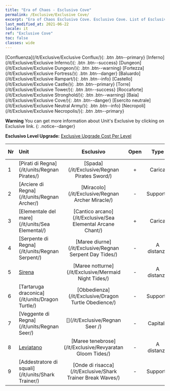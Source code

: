 ```yaml
---
title: "Era of Chaos - Esclusivo Cove"
permalink: /Exclusive/Exclusive Cove/
excerpt: "Era of Chaos Esclusivo Cove. Esclusivo Cove. List of Esclusivo Cove in Era of Chaos"
last_modified_at: 2021-06-22
locale: it
ref: "Exclusive Cove"
toc: false
classes: wide
---
```

 [Confluenza](/it/Exclusive/Exclusive Conflux/){: .btn .btn--primary} [Inferno](/it/Exclusive/Exclusive Inferno/){: .btn .btn--success} [Dungeon](/it/Exclusive/Exclusive Dungeon/){: .btn .btn--warning} [Fortezza](/it/Exclusive/Exclusive Fortress/){: .btn .btn--danger} [Baluardo](/it/Exclusive/Exclusive Rampart/){: .btn .btn--info} [Castello](/it/Exclusive/Exclusive Castle/){: .btn .btn--primary} [Torre](/it/Exclusive/Exclusive Tower/){: .btn .btn--success} [Roccaforte](/it/Exclusive/Exclusive Stronghold/){: .btn .btn--warning} [Baia](/it/Exclusive/Exclusive Cove/){: .btn .btn--danger} [Esercito neutrale](/it/Exclusive/Exclusive Neutral Army/){: .btn .btn--info} [Necropoli](/it/Exclusive/Exclusive Necropolis/){: .btn .btn--primary} 

**Warning** You can get more information about Unit's Exclusive by clicking on Exclusive link. 
{: .notice--danger}

 **Esclusivo Level Upgrade:** [Exclusive Upgrade Cost Per Level](/Exclusive/ExclusiveUpgradeCostPerLevel/)

  | Nr |         Unit        | Esclusivo | Open  |    Type   |  Item to Rank UP      |  Skin   |
  |:---|:--------------------|:-------------:|:-----:|:---------:|:---------------------:|:-------:|
  | 1  | [Pirati di Regna](/it/units/Regnan Pirates/) | [Spada](/it/Exclusive/Regnan Pirates Sword/) | + | Carica | [Token della Spada](/ItemsIT/con_912/) | - |
  | 2  | [Arciere di Regna](/it/units/Regnan Archer/) | [Miracolo](/it/Exclusive/Regnan Archer Miracle/) | - | Supporto | - | - |
  | 3  | [Elementale del mare](/it/units/Sea Elemental/) | [Cantico arcano](/it/Exclusive/Sea Elemental Arcane Chant/) | + | Carica | [Token Cantico arcano](/ItemsIT/con_915/) | - |
  | 4  | [Serpente di Regna](/it/units/Regnan Serpent/) | [Maree diurne](/it/Exclusive/Regnan Serpent Day Tides/) | - | A distanza | [Token Maree diurne](/ItemsIT/con_1003/) | [Skin speciale Maree diurne](/ItemsIT/con_671/) |
  | 5  | [Sirena](/it/units/Mermaid/) | [Maree notturne](/it/Exclusive/Mermaid Night Tides/) | - | A distanza | [Token Maree notturne](/ItemsIT/con_1004/) | [Skin speciale Maree notturne](/ItemsIT/con_672/) |
  | 6  | [Tartaruga draconica](/it/units/Dragon Turtle/) | [Obbedienza](/it/Exclusive/Dragon Turtle Obedience/) | - | Supporto | [Token Obbedienza](/ItemsIT/con_1005/) | [Skin speciale Obbedienza](/ItemsIT/con_673/) |
  | 7  | [Veggente di Regna](/it/units/Regnan Seer/) | [](/it/Exclusive/Regnan Seer /) | - | Capitale | [Anima di stendardo La città sull'oceano](/ItemsIT/con_1006/) | [Tool_2990709](/ItemsIT/con_674/) |
  | 8  | [Leviatano](/it/units/Revyaratan/) | [Maree tenebrose](/it/Exclusive/Revyaratan Gloom Tides/) | - | A distanza | - | - |
  | 9  | [Addestratore di squali](/it/units/Shark Trainer/) | [Onde di risacca](/it/Exclusive/Shark Trainer Break Waves/) | - | Supporto | - | - |
